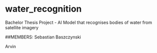 # water_recognition
Bachelor Thesis Project - AI Model that recognises bodies of water from satellite imagery

##MEMBERS:
Sebastian Baszczynski

Arvin
